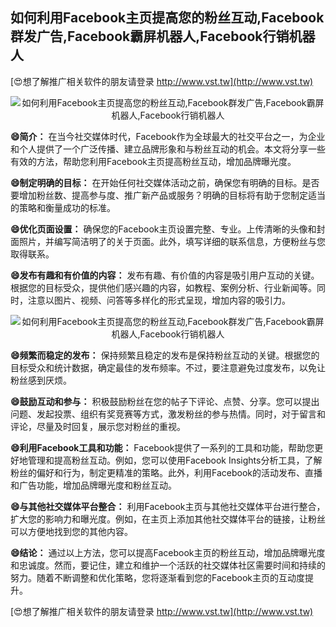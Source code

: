 ## **如何利用Facebook主页提高您的粉丝互动,Facebook群发广告,Facebook霸屏机器人,Facebook行销机器人**

[😍想了解推广相关软件的朋友请登录 http://www.vst.tw](http://www.vst.tw)

 <center><img src="https://vst.tw/MP4/tuiguang/png/0.png" alt="如何利用Facebook主页提高您的粉丝互动,Facebook群发广告,Facebook霸屏机器人,Facebook行销机器人"></center>

**😄简介：**
在当今社交媒体时代，Facebook作为全球最大的社交平台之一，为企业和个人提供了一个广泛传播、建立品牌形象和与粉丝互动的机会。本文将分享一些有效的方法，帮助您利用Facebook主页提高粉丝互动，增加品牌曝光度。

**😄制定明确的目标：**
在开始任何社交媒体活动之前，确保您有明确的目标。是否要增加粉丝数、提高参与度、推广新产品或服务？明确的目标将有助于您制定适当的策略和衡量成功的标准。

**😄优化页面设置：**
确保您的Facebook主页设置完整、专业。上传清晰的头像和封面照片，并编写简洁明了的关于页面。此外，填写详细的联系信息，方便粉丝与您取得联系。

**😄发布有趣和有价值的内容：**
发布有趣、有价值的内容是吸引用户互动的关键。根据您的目标受众，提供他们感兴趣的内容，如教程、案例分析、行业新闻等。同时，注意以图片、视频、问答等多样化的形式呈现，增加内容的吸引力。

 <center><img src="https://vst.tw/MP4/tuiguang/png/1.png" alt="如何利用Facebook主页提高您的粉丝互动,Facebook群发广告,Facebook霸屏机器人,Facebook行销机器人"></center>

**😄频繁而稳定的发布：**
保持频繁且稳定的发布是保持粉丝互动的关键。根据您的目标受众和统计数据，确定最佳的发布频率。不过，要注意避免过度发布，以免让粉丝感到厌烦。

**😄鼓励互动和参与：**
积极鼓励粉丝在您的帖子下评论、点赞、分享。您可以提出问题、发起投票、组织有奖竞赛等方式，激发粉丝的参与热情。同时，对于留言和评论，尽量及时回复，展示您对粉丝的重视。

**😄利用Facebook工具和功能：**
Facebook提供了一系列的工具和功能，帮助您更好地管理和提高粉丝互动。例如，您可以使用Facebook Insights分析工具，了解粉丝的偏好和行为，制定更精准的策略。此外，利用Facebook的活动发布、直播和广告功能，增加品牌曝光度和粉丝互动。

**😄与其他社交媒体平台整合：**
利用Facebook主页与其他社交媒体平台进行整合，扩大您的影响力和曝光度。例如，在主页上添加其他社交媒体平台的链接，让粉丝可以方便地找到您的其他内容。

**😄结论：**
通过以上方法，您可以提高Facebook主页的粉丝互动，增加品牌曝光度和忠诚度。然而，要记住，建立和维护一个活跃的社交媒体社区需要时间和持续的努力。随着不断调整和优化策略，您将逐渐看到您的Facebook主页的互动度提升。

[😍想了解推广相关软件的朋友请登录 http://www.vst.tw](http://www.vst.tw)



